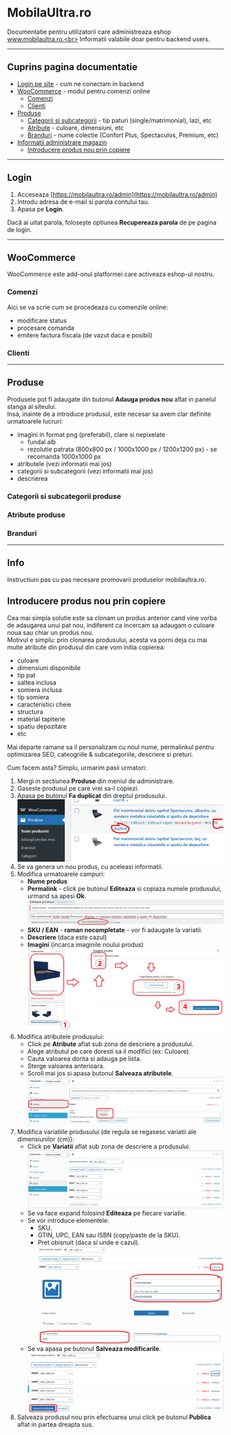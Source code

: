 # MobilaUltra.ro
Documentatie pentru utilizatorii care administreaza eshop www.mobilaultra.ro.<br>
Informatii valabile doar pentru backend users.

---
## Cuprins pagina documentatie
- [Login pe site](#login) - cum ne conectam in backend
- [WooCommerce](#woocommerce) - modul pentru comenzi online
  - [Comenzi](#comenzi)
  - [Clienti](#clienti)
- [Produse](#produse)
  - [Categorii si subcategorii](#categorii-si-subcategorii-produse) - tip paturi (single/matrimonial), lazi, etc 
  - [Atribute](#atribute-produse) - culoare, dimensiuni, etc
  - [Branduri](#branduri) - nume colectie (Confort Plus, Spectaculos, Premium, etc)
- [Informatii administrare magazin](#info)
  - [Introducere produs nou prin copiere](#introducere-produs-nou-prin-copiere)

---
## Login

1. Acceseaza [https://mobilaultra.ro/admin](https://mobilaultra.ro/admin)
2. Introdu adresa de e-mail si parola contului tau.
3. Apasa pe **Login**.

Dacă ai uitat parola, folosește optiunea **Recupereaza parola** de pe pagina de login.

---

## WooCommerce
WooCommerce este add-onul platformei care activeaza eshop-ul nostru. 

### Comenzi
Aici se va scrie cum se procedeaza cu comenzile online: 
 - modificare status
 - procesare comanda
 - emitere factura fiscala (de vazut daca e posibil)

### Clienti


---
## Produse
Produsele pot fi adaugate din butonul **Adauga produs nou** aflat in panelul stanga al siteului. <br>
Insa, inainte de a introduce produsul, este necesar sa avem clar definite urmatoarele lucruri:
- imagini in format png (preferabil), clare si nepixelate
  - fundal alb
  - rezolutie patrata (800x800 px / 1000x1000 px / 1200x1200 px) - se recomanda 1000x1000 px
- atributele (vezi informatii mai jos)
- categorii si subcategorii (vezi informatii mai jos)
- descrierea

### Categorii si subcategorii produse

### Atribute produse

### Branduri

---

## Info
Instructiuni pas cu pas necesare promovarii produselor mobilaultra.ro. 

## Introducere produs nou prin copiere
Cea mai simpla solutie este sa clonam un produs anterior cand vine vorba de adaugarea unui pat nou, indiferent ca incercam sa adaugam o culoare noua sau chiar un produs nou.<br>
Motivul e simplu: prin clonarea produsului, acesta va porni deja cu mai multe atribute din produsul din care vom initia copierea: 
 - culoare
 - dimensiuni disponibile
 - tip pat
 - saltea inclusa
 - somiera inclusa
 - tip somiera
 - caracteristici cheie
 - structura
 - material tapiterie
 - spatiu depozitare
 - etc

Mai departe ramane sa il personalizam cu noul nume, permalinkul pentru optimizarea SEO, cateogriile & subcategoriile, descriere si preturi. 

Cum facem asta? Simplu, urmarim pasii urmatori: 
1. Mergi in secțiunea **Produse** din meniul de administrare.
2. Gaseste produsul pe care vrei sa-l copiezi.
3. Apasa pe butonul **Fa duplicat** din dreptul produsului. <br>
   ![Clonare produs](assets/clonare-produs.png)
4. Se va genera un nou produs, cu aceleasi informatii.
5. Modifica urmatoarele campuri:
    - **Nume produs**
    - **Permalink** - click pe butonul **Editeaza** si copiaza numele produsului, urmand sa apesi **Ok**. <br>
    ![Modificare permalink](assets/modificare-permalink.png)
    - **SKU / EAN** - **raman necompletate** - vor fi adaugate la variatii.
    - **Descriere** (daca este cazul)
    - **Imagini** (incarca imaginile noului produs) <br>
    ![Incarcare imagini](assets/incarcare-imagini.png)
6. Modifica atributele produsului: 
    - Click pe **Atribute** aflat sub zona de descriere a produsului. 
    - Alege atributul pe care doresti sa il modifici (ex: Culoare).
    - Cauta valoarea dorita si adauga pe lista. 
    - Sterge valoarea anterioara. 
    - Scroll mai jos si apasa butonul **Salveaza atributele**.
    ![atribute-culoare](assets/atribute-culoare.png)
7. Modifica variatiile produsului (de regula se regasesc variatii ale dimensiunilor (cm)):
    - Click pe **Variatii** aflat sub zona de descriere a produsului.
    ![atribute-variatii-modificari](assets/atribute-variatii.png)
    - Se va face expand folosind **Editeaza** pe fiecare variatie.
    - Se vor introduce elementele:
      - SKU.
      - GTIN, UPC, EAN sau ISBN (copy/paste de la SKU).
      - Pret obisnuit (daca si unde e cazul).
    ![atribute-variatii-modificari](assets/atribute-variatii-modificari.png)
    - Se va apasa pe butonul **Salveaza modificarile**.
    ![atribute-variatii-save](assets/atribute-variatii-save.png)
8. Salveaza produsul nou prin efectuarea unui click pe butonul **Publica** aflat in partea dreapta sus.